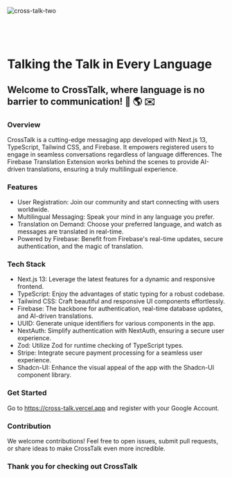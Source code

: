 ![cross-talk-two](https://github.com/ryanbakkerNZ/cross-talk/assets/112455939/7877fb00-befb-47cd-91ec-6381505d5d6a)<svg width="450" height="59" viewBox="0 0 450 59" fill="none" xmlns="http://www.w3.org/2000/svg">

# Talking the Talk in Every Language

## Welcome to CrossTalk, where language is no barrier to communication! 🚀 🌎 ✉️

### Overview
CrossTalk is a cutting-edge messaging app developed with Next.js 13, TypeScript, Tailwind CSS, and Firebase. It empowers registered users to engage in seamless conversations regardless of language differences. The Firebase Translation Extension works behind the scenes to provide AI-driven translations, ensuring a truly multilingual experience.

### Features
- User Registration: Join our community and start connecting with users worldwide.
- Multilingual Messaging: Speak your mind in any language you prefer.
- Translation on Demand: Choose your preferred language, and watch as messages are translated in real-time.
- Powered by Firebase: Benefit from Firebase's real-time updates, secure authentication, and the magic of translation.

### Tech Stack
- Next.js 13: Leverage the latest features for a dynamic and responsive frontend.
- TypeScript: Enjoy the advantages of static typing for a robust codebase.
- Tailwind CSS: Craft beautiful and responsive UI components effortlessly.
- Firebase: The backbone for authentication, real-time database updates, and AI-driven translations.
- UUID: Generate unique identifiers for various components in the app.
- NextAuth: Simplify authentication with NextAuth, ensuring a secure user experience.
- Zod: Utilize Zod for runtime checking of TypeScript types.
- Stripe: Integrate secure payment processing for a seamless user experience.
- Shadcn-UI: Enhance the visual appeal of the app with the Shadcn-UI component library.

### Get Started
Go to <lik>https://cross-talk.vercel.app</link> and register with your Google Account.

### Contribution
We welcome contributions! Feel free to open issues, submit pull requests, or share ideas to make CrossTalk even more incredible.

### Thank you for checking out CrossTalk
